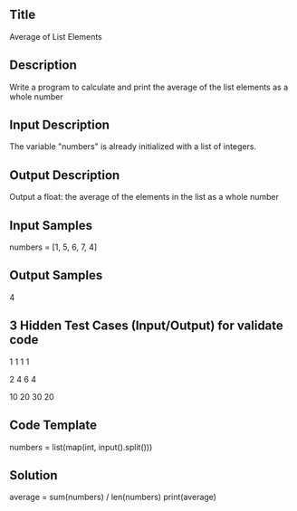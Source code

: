 ## Title
Average of List Elements

## Description
Write a program to calculate and print the average of the list elements as a whole number

## Input Description
The variable "numbers" is already initialized with a list of integers.

## Output Description
Output a float: the average of the elements in the list as a whole number

## Input Samples
numbers = [1, 5, 6, 7, 4]

## Output Samples
4

## 3 Hidden Test Cases (Input/Output) for validate code
1 1 1
1

2 4 6
4

10 20 30
20


## Code Template
numbers = list(map(int, input().split())) 

## Solution
average = sum(numbers) / len(numbers)
print(average)
